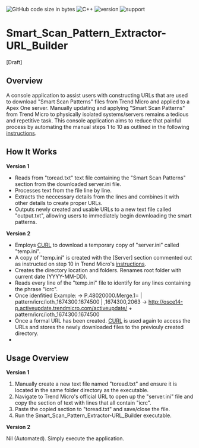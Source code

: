 ![GitHub code size in bytes](https://img.shields.io/github/languages/code-size/Anthony-T-N/Smart_Scan_Pattern_Extractor-URL_Builder)
![C++](https://img.shields.io/badge/Language-C%2B%2B-ff69b4)
![version](https://img.shields.io/badge/version-2.0.0-yellow.svg)
![support](https://img.shields.io/badge/OS-Windows-orange.svg)

# Smart_Scan_Pattern_Extractor-URL_Builder

[Draft]

Overview
-
A console application to assist users with constructing URLs that are used to download "Smart Scan Patterns" files from Trend Micro and applied to a Apex One server.
Manually updating and applying "Smart Scan Patterns" from Trend Micro to physically isolated systems/servers remains a tedious and repetitive task. This console application aims to reduce that painful process by automating the manual steps 1 to 10 as outlined in the following [instructions](https://success.trendmicro.com/solution/000243463-Performing-a-manual-pattern-update-for-an-OfficeScan-Apex-One-server).

How It Works
-
**Version 1**

- Reads from "toread.txt" text file containing the "Smart Scan Patterns" section from the downloaded server.ini file.
- Processes text from the file line by line.
- Extracts the neccessary details from the lines and combines it with other details to create proper URLs.
- Outputs newly created and usable URLs to a new text file called "output.txt", allowing users to immediately begin downloading the smart patterns.

**Version 2**

- Employs [CURL](https://curl.se/) to download a temporary copy of "server.ini" called "temp.ini". 
- A copy of "temp.ini" is created with the [Server] section commented out as instructed on step 10 in Trend Micro's [instructions](https://success.trendmicro.com/solution/000243463-Performing-a-manual-pattern-update-for-an-OfficeScan-Apex-One-server).
- Creates the directory location and folders. Renames root folder with current date (YYYY-MM-DD).
- Reads every line of the "temp.ini" file to identify for any lines containing the phrase "icrc".
- Once idenfitied
Example:
-> P.48020000.Merge.1= | pattern/icrc/ioth_1674300.1674500 | ,1674300,2063
-> http://osce14-p.activeupdate.trendmicro.com/activeupdate/ + pattern/icrc/ioth_1674300.1674500
- Once a formal URL has been created. [CURL](https://curl.se/) is used again to access the URLs and stores the newly downloaded files to the previouly created directory.
- 

Usage Overview
-
**Version 1**

1) Manually create a new text file named "toread.txt" and ensure it is located in the same folder directory as the executable.
2) Navigate to Trend Micro's official URL to open up the "server.ini" file and copy the section of text with lines that all contain "icrc".
3) Paste the copied section to "toread.txt" and save/close the file.
4) Run the Smart_Scan_Pattern_Extractor-URL_Builder executable.

**Version 2**

Nil (Automated). Simply execute the application.
